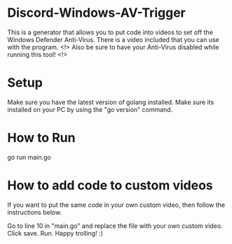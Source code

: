 # Discord-Windows-AV-Trigger
This is a generator that allows you to put code into videos
to set off the Windows Defender Anti-Virus. There is a video
included that you can use with the program.
<!> Also be sure to have your Anti-Virus disabled while running this tool! <!>

# Setup
Make sure you have the latest version of golang installed.
Make sure its installed on your PC by using the "go version" command.

# How to Run
go run main.go

# How to add code to custom videos
If you want to put the same code in your
own custom video, then follow the instructions
below.

Go to line 10 in "main.go" and replace the file with your own custom video.
Click save.
Run.
Happy trolling! :)
